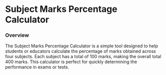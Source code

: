 # Subject Marks Percentage Calculator
### Overview
The Subject Marks Percentage Calculator is a simple tool designed to help students or educators calculate the percentage of marks obtained across four subjects. Each subject has a total of 100 marks, making the overall total 400 marks. This calculator is perfect for quickly determining the performance in exams or tests.
